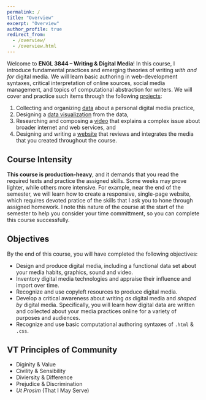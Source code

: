 ```yaml
---
permalink: /
title: "Overview"
excerpt: "Overview"
author_profile: true
redirect_from:
  - /overview/
  - /overview.html
---
```


Welcome to **ENGL 3844 &ndash; Writing &amp; Digital Media**! In this course, I introduce fundamental practices and emerging theories of writing <i>with and for</i> digital media. We will learn basic authoring in web-development syntaxes, critical interpretation of online sources, social media management, and topics of computational abstraction for writers. We will cover and practice such items through the following [projects](projects/):

1. Collecting and organizing [data](projects/p1-data-gathering/) about a personal digital media practice,
2. Designing a [data visualization](projects/p2-visuals/) from the data,
3. Researching and composing a [video](projects/p3-video/) that explains a complex issue about broader internet and web services, and
4. Designing and writing a [website](projects/p4-html-css/) that reviews and integrates the media that you created throughout the course.

## Course Intensity

**This course is production-heavy**, and it demands that you read the required texts and practice the assigned skills. Some weeks may prove lighter, while others more intensive. For example, near the end of the semester, we will learn how to create a responsive, single-page website, which requires devoted pratice of the skills that I ask you to hone through assigned homework. I note this nature of the course at the start of the semester to help you consider your time committment, so you can complete this course successfully.

## Objectives

By the end of this course, you will have completed the following objectives:

<ul class="hokie-shade">
  <li>
    Design and produce digital media, including a functional data set about your media habits, graphics, sound and video.
  </li>
  <li>
    Inventory digital media technologies and appraise their influence and import over time.
  </li>
  <li>
    Recognize and use copyleft resources to produce digital media.
  </li>
  <li>
    Develop a critical awareness about writing <i>as</i> digital media and <i>shaped by</i> digital media. Specifically, you will learn how digital data are written and collected about your media practices online for a variety of purposes and audiences.
  </li>
  <li>
    Recognize and use basic computational authoring syntaxes of <code>.html</code> & <code>.css</code>.
  </li>
</ul>

## VT Principles of Community

<ul class="visual-list">
  <li>
    <span>Diginity &amp; Value</span></li>
  <li>
    <span>Civility &amp; Sensibility</span></li>
  <li>
    <span>Diviersity &amp; Difference</span></li>
  <li>
    <span>Prejudice &amp; Discrimination</span></li>
  <li>
    <span><i>Ut Prosim</i> (That I May Serve)</span></li>
</ul>
